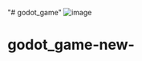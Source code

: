 "# godot_game" 
![image](https://github.com/soronorjs/godot_game-new-/assets/84175287/45328f00-207f-4072-994f-91980c455cb0)
# godot_game-new-
